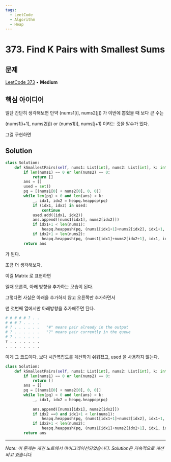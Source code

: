 ```yaml
---
tags:
  - LeetCode
  - Algorithm
  - Heap
---
```


# 373. Find K Pairs with Smallest Sums

## 문제

[LeetCode 373](https://leetcode.com/problems/find-k-pairs-with-smallest-sums/) • **Medium**

## 핵심 아이디어

일단 간단히 생각해보면 만약 (nums1[i], nums2[j]) 가 이번에 뽑혔을 때 보다 큰 수는

(nums1[i+1], nums2[j]) or (nums1[i], nums[j+1) 이라는 것을 알수가 있다.

그걸 구현하면

## Solution

```python
class Solution:
    def kSmallestPairs(self, nums1: List[int], nums2: List[int], k: int) -> List[List[int]]:
        if len(nums1) == 0 or len(nums2) == 0:
            return []
        ans = []
        used = set()
        pq = [(nums1[0] + nums2[0], 0, 0)]
        while len(pq) > 0 and len(ans) < k:
            _, idx1, idx2 = heapq.heappop(pq)
            if (idx1, idx2) in used:
                continue
            used.add((idx1, idx2))
            ans.append([nums1[idx1], nums2[idx2]])
            if idx1+1 < len(nums1):
                heapq.heappush(pq, (nums1[idx1+1]+nums2[idx2], idx1+1, idx2))
            if idx2+1 < len(nums2):
                heapq.heappush(pq, (nums1[idx1]+nums2[idx2+1], idx1, idx2+1))
        return ans
```

가 된다.

조금 더 생각해보자.

이걸 Matrix 로 표현하면

일때 오른쪽, 아래 방향을 추가하는 모습이 된다.

그렇다면 사실은 아래을 추가하지 않고 오른쪽만 추가하면서

맨 첫번째 열에서만 아래방향을 추가해주면 된다.

```python
# # # # # ? . .
# # # ? . . . .
# ? . . . . . .   "#" means pair already in the output
# ? . . . . . .   "?" means pair currently in the queue
# ? . . . . . .
? . . . . . . .
. . . . . . . .
```

이게 그 코드이다. 보다 시간복잡도를 계산하기 쉬워졌고, used 을 사용하지 않는다.

```python
class Solution:
    def kSmallestPairs(self, nums1: List[int], nums2: List[int], k: int) -> List[List[int]]:
        if len(nums1) == 0 or len(nums2) == 0:
            return []
        ans = []
        pq = [(nums1[0] + nums2[0], 0, 0)]
        while len(pq) > 0 and len(ans) < k:
            _, idx1, idx2 = heapq.heappop(pq)
            
            ans.append([nums1[idx1], nums2[idx2]])
            if idx2 ==0 and idx1+1 < len(nums1):
                heapq.heappush(pq, (nums1[idx1+1]+nums2[idx2], idx1+1, idx2))
            if idx2+1 < len(nums2):
                heapq.heappush(pq, (nums1[idx1]+nums2[idx2+1], idx1, idx2+1))
        return ans
```

---

*Note: 이 문제는 개인 노트에서 마이그레이션되었습니다. Solution은 지속적으로 개선되고 있습니다.*
